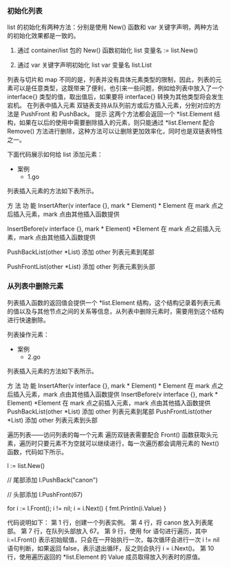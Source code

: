 ### 初始化列表

list 的初始化有两种方法：分别是使用 New() 函数和 var 关键字声明，两种方法的初始化效果都是一致的。

1) 通过 container/list 包的 New() 函数初始化 list
变量名 := list.New()

2) 通过 var 关键字声明初始化 list
var 变量名 list.List

列表与切片和 map 不同的是，列表并没有具体元素类型的限制，因此，列表的元素可以是任意类型，这既带来了便利，也引来一些问题，例如给列表中放入了一个 interface{} 类型的值，取出值后，如果要将 interface{} 转换为其他类型将会发生宕机。
在列表中插入元素
双链表支持从队列前方或后方插入元素，分别对应的方法是 PushFront 和 PushBack。
提示
这两个方法都会返回一个 *list.Element 结构，如果在以后的使用中需要删除插入的元素，则只能通过 *list.Element 配合 Remove() 方法进行删除，这种方法可以让删除更加效率化，同时也是双链表特性之一。

下面代码展示如何给 list 添加元素：
+ 案例
    * 1.go

列表插入元素的方法如下表所示。

方  法	功  能
InsertAfter(v interface {}, mark * Element) * Element	在 mark 点之后插入元素，mark 点由其他插入函数提供

InsertBefore(v interface {}, mark * Element) *Element	在 mark 点之前插入元素，mark 点由其他插入函数提供

PushBackList(other *List)	添加 other 列表元素到尾部

PushFrontList(other *List)	添加 other 列表元素到头部    


### 从列表中删除元素

列表插入函数的返回值会提供一个 *list.Element 结构，这个结构记录着列表元素的值以及与其他节点之间的关系等信息，从列表中删除元素时，需要用到这个结构进行快速删除。

列表操作元素：
+ 案例
    * 2.go

 
列表插入元素的方法如下表所示。

方  法	功  能
InsertAfter(v interface {}, mark * Element) * Element	在 mark 点之后插入元素，mark 点由其他插入函数提供
InsertBefore(v interface {}, mark * Element) *Element	在 mark 点之前插入元素，mark 点由其他插入函数提供
PushBackList(other *List)	添加 other 列表元素到尾部
PushFrontList(other *List)	添加 other 列表元素到头部   


遍历列表——访问列表的每一个元素
遍历双链表需要配合 Front() 函数获取头元素，遍历时只要元素不为空就可以继续进行，每一次遍历都会调用元素的 Next() 函数，代码如下所示。

l := list.New()

// 尾部添加
l.PushBack("canon")

// 头部添加
l.PushFront(67)

for i := l.Front(); i != nil; i = i.Next() {
    fmt.Println(i.Value)
}

代码说明如下：
第 1 行，创建一个列表实例。
第 4 行，将 canon 放入列表尾部。
第 7 行，在队列头部放入 67。
第 9 行，使用 for 语句进行遍历，其中 i:=l.Front() 表示初始赋值，只会在一开始执行一次，每次循环会进行一次 i != nil 语句判断，如果返回 false，表示退出循环，反之则会执行 i = i.Next()。
第 10 行，使用遍历返回的 *list.Element 的 Value 成员取得放入列表时的原值。